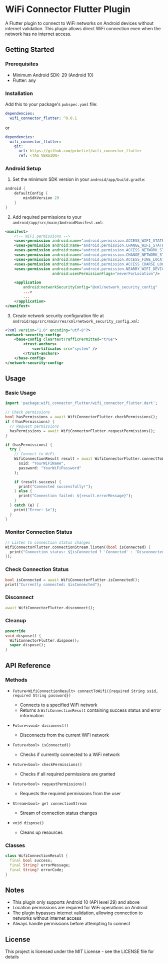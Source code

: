 # WiFi Connector Flutter Plugin

A Flutter plugin to connect to WiFi networks on Android devices without internet validation. This plugin allows direct WiFi connection even when the network has no internet access.

## Getting Started

### Prerequisites
- Minimum Android SDK: 29 (Android 10)
- Flutter: any

### Installation

Add this to your package's `pubspec.yaml` file:

```yaml
dependencies:
  wifi_connector_flutter: ^0.0.1
```

or

```yaml
dependencies:
  wifi_connector_flutter:
    git:
      url: https://github.com/prbelief/wifi_connector_flutter
      ref: <TAG VERSION>
```

### Android Setup

1. Set the minimum SDK version in your `android/app/build.gradle`:
```gradle
android {
    defaultConfig {
        minSdkVersion 29
    }
}
```

2. Add required permissions to your `android/app/src/main/AndroidManifest.xml`:
```xml
<manifest>
    <!-- WiFi permissions -->
    <uses-permission android:name="android.permission.ACCESS_WIFI_STATE" />
    <uses-permission android:name="android.permission.CHANGE_WIFI_STATE" />
    <uses-permission android:name="android.permission.ACCESS_NETWORK_STATE" />
    <uses-permission android:name="android.permission.CHANGE_NETWORK_STATE" />
    <uses-permission android:name="android.permission.ACCESS_FINE_LOCATION" />
    <uses-permission android:name="android.permission.ACCESS_COARSE_LOCATION" />
    <uses-permission android:name="android.permission.NEARBY_WIFI_DEVICES" 
                     android:usesPermissionFlags="neverForLocation"/>

    <application
        android:networkSecurityConfig="@xml/network_security_config"
        ...>
        ...
    </application>
</manifest>
```

3. Create network security configuration file at `android/app/src/main/res/xml/network_security_config.xml`:
```xml
<?xml version="1.0" encoding="utf-8"?>
<network-security-config>
    <base-config cleartextTrafficPermitted="true">
        <trust-anchors>
            <certificates src="system" />
        </trust-anchors>
    </base-config>
</network-security-config>
```

## Usage

### Basic Usage

```dart
import 'package:wifi_connector_flutter/wifi_connector_flutter.dart';

// Check permissions
bool hasPermissions = await WifiConnectorFlutter.checkPermissions();
if (!hasPermissions) {
  // Request permissions
  hasPermissions = await WifiConnectorFlutter.requestPermissions();
}

if (hasPermissions) {
  try {
    // Connect to WiFi
    WifiConnectionResult result = await WifiConnectorFlutter.connectToWifi(
      ssid: "YourWiFiName",
      password: "YourWiFiPassword"
    );

    if (result.success) {
      print("Connected successfully!");
    } else {
      print("Connection failed: ${result.errorMessage}");
    }
  } catch (e) {
    print("Error: $e");
  }
}
```

### Monitor Connection Status

```dart
// Listen to connection status changes
WifiConnectorFlutter.connectionStream.listen((bool isConnected) {
  print("Connection status: ${isConnected ? 'Connected' : 'Disconnected'}");
});
```

### Check Connection Status

```dart
bool isConnected = await WifiConnectorFlutter.isConnected();
print("Currently connected: $isConnected");
```

### Disconnect

```dart
await WifiConnectorFlutter.disconnect();
```

### Cleanup

```dart
@override
void dispose() {
  WifiConnectorFlutter.dispose();
  super.dispose();
}
```

## API Reference

### Methods

- `Future<WifiConnectionResult> connectToWifi({required String ssid, required String password})`
  - Connects to a specified WiFi network
  - Returns a `WifiConnectionResult` containing success status and error information

- `Future<void> disconnect()`
  - Disconnects from the current WiFi network

- `Future<bool> isConnected()`
  - Checks if currently connected to a WiFi network

- `Future<bool> checkPermissions()`
  - Checks if all required permissions are granted

- `Future<bool> requestPermissions()`
  - Requests the required permissions from the user

- `Stream<bool> get connectionStream`
  - Stream of connection status changes

- `void dispose()`
  - Cleans up resources

### Classes

```dart
class WifiConnectionResult {
  final bool success;
  final String? errorMessage;
  final String? errorCode;
}
```

## Notes

- This plugin only supports Android 10 (API level 29) and above
- Location permissions are required for WiFi operations on Android
- The plugin bypasses internet validation, allowing connection to networks without internet access
- Always handle permissions before attempting to connect

## License

This project is licensed under the MIT License - see the LICENSE file for details

